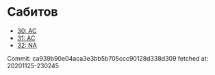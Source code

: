# Сабитов
- [30: AC](30.md)
- [31: AC](31.md)
- [32: NA](32.md)

Commit: ca939b90e04aca3e3bb5b705ccc90128d338d309
 fetched at: 20201125-230245
